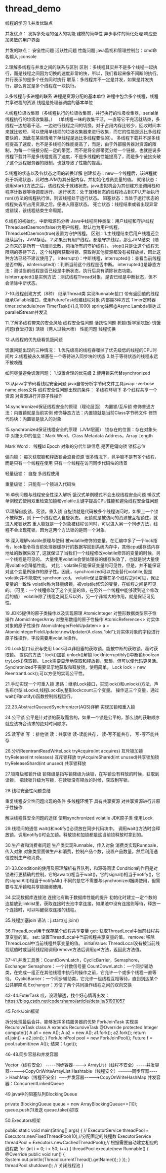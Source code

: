 # thread_demo
线程的学习
1.并发优缺点

并发优点：
发挥多处理的强大的功能
建模的简单性
异步事件的简化处理
响应更加灵敏的用户界面

并发的缺点：
安全性问题
活跃性问题
性能问题
java监视和管理控制台：cmd命名输入 jconsole

2.理解多线程与并发之间的联系与区别
区别：多线程其实并不是多个线程一起执行，而是线程之间因为切换的速度非常的快，所以，我们看起来像不间断的执行。
并行表示的是多个任务同时执行
联系：多线程并不一定是并发，如果是并发执行，那么肯定是多个线程在一块执行。

3.多线程与多进程的联系
进程是资源分配的基本单位
进程中包含多个线程，线程共享进程的资源
线程是处理器调度的基本单位

4.线程垃圾收集器（多线程执行的垃圾收集器，并行执行的垃圾收集器，serial单线程执行的垃圾收集器。）
（单线程一味的收集干活，一直等它干完活就结束，多线程一边想着干活，一边进行线程之间的切换。对于占用内存比较少，回收时间本来就比较短，可以使用单线程的垃圾收集器来进行收集，而它的性能是远比多线程要快的，因此在某些情境下单线程是远比多线程要快的）。
多线程下载并不是多线程提高了速度，也不是多线程的性能提高了，而是，由于外部服务器对资源的限制，为每一个链接分配一定的带宽，而不是将全部带宽分给一个链接，也就是说多线程下载并不是多线程提高了速度，不是多线程的性能提高了，而是多个链接突破了这个远程服务器的限制，也就导致了性能的提高。

5.线程的状态以及各状态之间的转换详解
创建状态：new一个线程后，该进程就处于新建状态，此时由JVM为其分配内存，并初始化成员变量的值。
就绪状态：调用start()方法之后，该线程处于就绪状态。java虚拟机会为其创建方法调用栈和程序计数器等待调度运行。
运行状态：处于就绪状态的线程抢占到CPU,开始执行run()方法的线程执行体，则该线程处于运行状态。
阻塞状态：当处于运行状态的线程失去所占用资源之后，便进入阻塞状态。
死亡状态：线程结束或者出现异常或错误，该线程结束生命周期。

6.线程的初始化，中断和源码分析
Java中线程两种类型：用户线程和守护线程 Thread.setDaemon(false)为用户线程，默认也为用户线程，Thread.setDaemon(true)设置为守护线程。
区别：1.主线程结束后用户线程还会继续运行，JVM存活。
2.如果没有用户线程，都是守护线程，那么JVM结束（随之而来的是所有一切烟消云散，包括所有的守护线程）。
stop()只是让这个线程无限期的等待下去，这个线程所获取得锁、获取得其他资源都没有被释放掉，因此这种方法已经不建议使用了。
interrupt()：中断线程，interrupted()：查看当前线程是否中断，isInterrupted()：判断当前这个线程是否中断。
interrupted()是静态方法：测试当前线程是否已经是中断状态，执行后具有清除状态功能。
isInterrupted()是实例方法：测试线程Thread对象，是否已经是中断状态，但不会清除中断状态。

7-10.线程创建方式（8种）
继承Thread类
实现Runnable接口
带有返回值的线程继承Callable接口，使用FutureTask创建线程对象
内部类3种方式
Timer定时器 timer.schedule(new TimerTask(){},0,1000)
spring注解@Async
Lambda表达式parallelStream并发流

11.了解多线程带来的安全风险
线程安全性问题
活跃性问题 死锁(哲学家吃饭) 饥饿问题(食堂打饭) 活锁（两人过独木桥）
性能问题 线程切换

12.从线程的优先级看饥饿问题

饥饿问题出现的三种情况：
1.优先级高的线程吞噬掉了优先级低的线程的CPU时间片
2.线程被永久堵塞在一个等待进入同步块的状态
3.处于等待状态的线程永远不被唤醒

如何尽量避免饥饿问题：
1.设置合理的优先级
2.使用锁来代替synchronized

13.从java字节码看线程安全问题
java自带分析字节码文件工具javap -verbose name.class文件
线程安全性问题出现的条件：
多线程环境下
多个线程共享一个资源
对资源进行非原子性操作

14.synchronized保证线程安全的原理（理论层面）
内置锁/互斥锁
修饰普通方法：内置锁就是当前实例
修饰静态方法：内置锁就是当前Class字节码文件
修饰代码块：内置锁是放入的对象

15.synchronized保证线程安全的原理（JVM层面）
锁存在的位置：存在对象头中
对象头中的信息：Mark Word，Class Metadata Address，Array Length

Mark Word：
线程Id
Epoch
对象的分代年龄信息
是否是偏向锁
锁标志位

偏向锁：
每次获取锁和释放锁会浪费资源
很多情况下，竞争锁不是有多个线程，而是只有一个线程在使用
只有一个线程在访问同步代码块的场景

轻量级锁：
自旋
多线程使用

重量级锁：
只能有一个锁进入代码块

16.单例问题与线程安全性深入解析
饿汉式单例模式不会出现线程安全问题
懒汉式单例模式使用双重检查加锁和volatile关键字提高CPU性能和避免线程安全性问题

17.理解自旋锁，死锁，重入锁
自旋锁就是代码被多个线程访问时，如果上一个锁不被释放，则下一个线程进入自旋状态。
死锁就是被访问的资源被互相锁住，就进入死锁状态
重人锁就是一个对象被线程访问时，可以进入另一个同步方法，线程不会出现死锁。因为这两个方法锁的是同一个对象。

18.深入理解volatile原理与使用
被volatile修饰的变量，在汇编中多了一个lock指令，lock指令将当前处理器缓存行的数据写回到系统内存中，其他cpu缓存该内存地址的数据失效了,
这就保证了当我们一个线程修改volatile修饰的变量的时候，另一个线程是可见的。
大量使用volatile会使处理器的缓存失效了，也就是说大量使用volatile会降低性能。
对比：volatile只能保证变量的可见性，但是，并不能保证对这个变量所操作的原子性。因此，synchronized可以完全替代volatile,但是volatile并不能取代
synchronized。
volatile保证变量在多个线程之间可见，保证变量的一致性
volatile称为轻量级锁，被volatile修饰的变量，在线程之间是可见的。（可见：一个线程修改了这个变量的值，在另外一个线程中能够读到这个修改后的值）
volatile除了线程之间互斥以外，另一个非常大的作用，就是保证可见性。

19.JDK5提供的原子类操作以及实现原理
AtomicInteger 对整形数据类型原子性操作
AtomicIntegerArray 对整形数组的原子性操作
AtomicReference<> 对实体对象的原子性操作
AtomicIntegerFieldUpdater<> a = AtomicIntegerFieldUpdater.newUpdater(A.class,“old”);对实体对象的字段进行原子性操作，字段需要用volatile操作。

20.Lock接口认识与使用
Lock可以非阻塞的获取锁，能被中断的获取锁，超时获取锁。
提供的方法：lock()加锁 unlock()解锁 lockInterruptibly()中断锁boolean tryLock()获取锁。
Lock需要显示地获取和释放锁，繁琐，但可以使代码更灵活。
Synchronized不需要显示地获取和释放锁，使用简单。
Lock lock = new ReentrantLock();可以方便的实现公平性。

21.手动实现一个可重入锁
思路：继承Lock接口，实现lock()和unlock()方法，声名布尔型isLockd,线程LockBy,整形lockcount三个变量。
操作这三个变量，通过wait()和notify()函数控制线程运行。

22,23.AbstractQueuedSynchronizer(AQS)详解
实现加锁和重入锁

24.公平锁
公平是针对锁的获取而言的，如果一个锁是公平的，那么锁的获取顺序就应该符合请求的绝对时间顺序。

25.读写锁
写 ：排他锁
读：共享锁
读-读能共存，
读-写不能共存，
写-写不能共存

26.分析ReentrantReadWriteLock
tryAcquire(int acquires) 互斥锁加锁
tryRelease(int releases) 互斥锁释放
tryAcquireShared(int unused)共享锁加锁
tryReleaseShard(int unused) 共享锁释放

27.锁降级和锁升级
锁降级是指写锁降级为读锁，在写锁没有释放的时候，获取到读锁。
把读锁升级为写锁，在读锁没有释放的时候，获取到写锁。

28.线程安全性问题总结

重复线程安全性问题出现的条件
多线程环境下
具有共享资源
对共享资源进行非原子性操作

解决线程性安全问题的途径
使用synchronized
volatile
JDK原子类
使用Lock

29.线程间的通信
wait()和notify()必须放在同步代码块中。
调用wait()方法时会释放锁，调用notify()时会加锁。释放锁和加锁都是这当前锁释放时拿到的。

30.生产者和消费者问题
生产类实现Runnable，传入对象
消费类实现Runnbale，传入对象
对象类里面做生产和消费，控制产品个数，设置产品数量，然后利用通信控制生产和消费。

31-33.Condition的使用及原理解析有界队列，和源码阅读
Condition的作用是对锁进行更精确的控制，它的await()相当于wait()，它的signal()相当于notify()，它的signalAll()相当于notifyAll()
不同的是它不需要与synchronized捆绑使用，但需要与互斥锁和共享锁捆绑使用。

34.实现数据库连接池
连接池有助于数据库性能的提升
初始化时建立一定个数的连接放到linklist里，获取连接时去池中拿连接，如果池中没有连接则等待，释放一个连接时，可以叫醒获取连接的线程。

35.线程加塞join
语法：j.start();j.join()

36.ThreadLocal用于保存某个线程共享变量
get: 获取ThreadLocal中当前线程共享变量的值。
set: 设置ThreadLocal中当前线程共享变量的值。
remove: 移除ThreadLocal中当前线程共享变量的值。
initialValue: ThreadLocal没有被当前线程赋值时或当前线程刚调用remove方法后调用get方法，返回此方法值。

37-41.并发工具类：CountDownLatch，CyclicBarrier，Semaphore，Exchanger
Semaphore：一个计数信号量
CountDownLatch：一个同步辅助类，在完成一组正在其他线程中执行的操作之前，它允许一个或多个线程一直等待。
CyclicBarrier：一个同步辅助类，它允许一组线程互相等待，直到到达某个公共屏障点
Exchanger：方便了两个共同操作线程之间的双向交换

42-44.FuterTask
哎，没理解透，找个好心情再出发： https://blog.csdn.net/codershamo/article/details/51901057

45.Fork/Join框架

拆分处理最后合并，能够发挥多核服务器的优势
ForkJoinTask 实现类 RecursiveTask
class A extends RecursiveTask
@Override
protected Integer compute(){
A a1 = new A();	
A a2 = new A();
a1.fork();
a2.fork();
return a1.join() + a2.join();
}
ForkJoinPool pool = new ForkJoinPool();
Future f = pool.submit(new A());
结果：f.get();

46-48.同步容器和并发容器

Vector（线程安全） -----同步容器----> ArrayList（线程不安全）-----并发容器----->CopyOnWriteArrayList
Hashtable（线程安全）-------同步容器----> HashMap（线程不安全）----并发容器----->CopyOnWriteHashMap
并发容器：ConcurrentLinkedQueue

49.java中的阻塞队列BlockingQueue

private BlockingQueue queue = new ArrayBlockingQueue<>(10);
queue.push(1)发送 queue.take()抓取

50.Executors框架

public static void main(String[] args) {
// ExecutorService threadPool = Executors.newFixedThreadPool(10);//分配固定的线程数
ExecutorService threadPool = Executors.newCachedThreadPool();// 根据需要自动建立相应的线程数
for (int i = 0; i < 50; i++) {
threadPool.execute(new Runnable() {
@Override
public void run() {
System.out.println(Thread.currentThread().getName());
}
});
}
threadPool.shutdown(); // 关闭线程池
}
